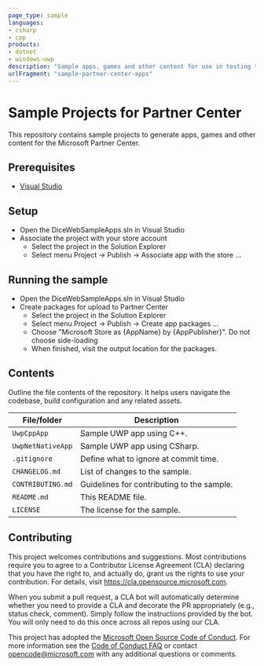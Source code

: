 ```yaml
---
page_type: sample
languages:
- csharp
- cpp
products:
- dotnet
- windows-uwp
description: "Sample apps, games and other content for use in testing the Microsoft Partner Center."
urlFragment: "sample-partner-center-apps"
---
```


# Sample Projects for Partner Center

<!-- 
Guidelines on README format: https://review.docs.microsoft.com/help/onboard/admin/samples/concepts/readme-template?branch=master

Guidance on onboarding samples to docs.microsoft.com/samples: https://review.docs.microsoft.com/help/onboard/admin/samples/process/onboarding?branch=master

Taxonomies for products and languages: https://review.docs.microsoft.com/new-hope/information-architecture/metadata/taxonomies?branch=master
-->

This repository contains sample projects to generate apps, games and other content for the Microsoft Partner Center.

## Prerequisites

- [Visual Studio](https://visualstudio.microsoft.com/downloads/)

## Setup

- Open the DiceWebSampleApps.sln in Visual Studio
- Associate the project with your store account
  - Select the project in the Solution Explorer
  - Select menu Project -> Publish -> Associate app with the store ...

## Running the sample

- Open the DiceWebSampleApps.sln in Visual Studio
- Create packages for upload to Partner Center
  - Select the project in the Solution Explorer
  - Select menu Project -> Publish -> Create app packages ...
  - Choose "Microsoft Store as {AppName} by {AppPublisher}". Do not choose side-loading
  - When finished, visit the output location for the packages.

## Contents

Outline the file contents of the repository. It helps users navigate the codebase, build configuration and any related assets.

| File/folder       | Description                                |
|-------------------|--------------------------------------------|
| `UwpCppApp`       | Sample UWP app using C++.                  |
| `UwpNetNativeApp` | Sample UWP app using CSharp.               |
| `.gitignore`      | Define what to ignore at commit time.      |
| `CHANGELOG.md`    | List of changes to the sample.             |
| `CONTRIBUTING.md` | Guidelines for contributing to the sample. |
| `README.md`       | This README file.                          |
| `LICENSE`         | The license for the sample.                |

## Contributing

This project welcomes contributions and suggestions.  Most contributions require you to agree to a
Contributor License Agreement (CLA) declaring that you have the right to, and actually do, grant us
the rights to use your contribution. For details, visit https://cla.opensource.microsoft.com.

When you submit a pull request, a CLA bot will automatically determine whether you need to provide
a CLA and decorate the PR appropriately (e.g., status check, comment). Simply follow the instructions
provided by the bot. You will only need to do this once across all repos using our CLA.

This project has adopted the [Microsoft Open Source Code of Conduct](https://opensource.microsoft.com/codeofconduct/).
For more information see the [Code of Conduct FAQ](https://opensource.microsoft.com/codeofconduct/faq/) or
contact [opencode@microsoft.com](mailto:opencode@microsoft.com) with any additional questions or comments.
